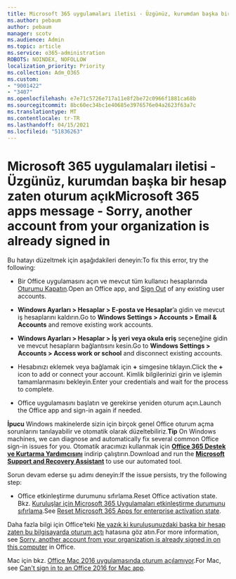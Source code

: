 ```yaml
---
title: Microsoft 365 uygulamaları iletisi - Üzgünüz, kurumdan başka bir hesap zaten oturum açık
ms.author: pebaum
author: pebaum
manager: scotv
ms.audience: Admin
ms.topic: article
ms.service: o365-administration
ROBOTS: NOINDEX, NOFOLLOW
localization_priority: Priority
ms.collection: Adm_O365
ms.custom:
- "9001422"
- "3407"
ms.openlocfilehash: e7e71c5726e717a11e8f2be72c0966f1881ca68b
ms.sourcegitcommit: 8bc60ec34bc1e40685e3976576e04a2623f63a7c
ms.translationtype: MT
ms.contentlocale: tr-TR
ms.lasthandoff: 04/15/2021
ms.locfileid: "51836263"
---
```

# <a name="microsoft-365-apps-message---sorry-another-account-from-your-organization-is-already-signed-in"></a><span data-ttu-id="ef6ea-102">Microsoft 365 uygulamaları iletisi - Üzgünüz, kurumdan başka bir hesap zaten oturum açık</span><span class="sxs-lookup"><span data-stu-id="ef6ea-102">Microsoft 365 apps message - Sorry, another account from your organization is already signed in</span></span>

<span data-ttu-id="ef6ea-103">Bu hatayı düzeltmek için aşağıdakileri deneyin:</span><span class="sxs-lookup"><span data-stu-id="ef6ea-103">To fix this error, try the following:</span></span>

- <span data-ttu-id="ef6ea-104">Bir Office uygulamasını açın ve mevcut tüm kullanıcı hesaplarında [Oturumu Kapatın](https://support.office.com/article/sign-out-of-office-5a20dc11-47e9-4b6f-945d-478cb6d92071).</span><span class="sxs-lookup"><span data-stu-id="ef6ea-104">Open an Office app, and [Sign Out](https://support.office.com/article/sign-out-of-office-5a20dc11-47e9-4b6f-945d-478cb6d92071) of any existing user accounts.</span></span>

- <span data-ttu-id="ef6ea-105">**Windows Ayarları > Hesaplar > E-posta ve Hesaplar**’a gidin ve mevcut iş hesaplarını kaldırın.</span><span class="sxs-lookup"><span data-stu-id="ef6ea-105">Go to **Windows Settings > Accounts > Email & Accounts** and remove existing work accounts.</span></span>

- <span data-ttu-id="ef6ea-106">**Windows Ayarları > Hesaplar > İş yeri veya okula eriş** seçeneğine gidin ve mevcut hesapların bağlantısını kesin.</span><span class="sxs-lookup"><span data-stu-id="ef6ea-106">Go to **Windows Settings > Accounts > Access work or school** and disconnect existing accounts.</span></span> 

- <span data-ttu-id="ef6ea-107">Hesabınızı eklemek veya bağlamak için **+** simgesine tıklayın.</span><span class="sxs-lookup"><span data-stu-id="ef6ea-107">Click the **+** icon to add or connect your account.</span></span> <span data-ttu-id="ef6ea-108">Kimlik bilgilerinizi girin ve işlemin tamamlanmasını bekleyin.</span><span class="sxs-lookup"><span data-stu-id="ef6ea-108">Enter your credentials and wait for the process to complete.</span></span>

- <span data-ttu-id="ef6ea-109">Office uygulamasını başlatın ve gerekirse yeniden oturum açın.</span><span class="sxs-lookup"><span data-stu-id="ef6ea-109">Launch the Office app and sign-in again if needed.</span></span> 

<span data-ttu-id="ef6ea-110">**İpucu** Windows makinelerde sizin için birçok genel Office oturum açma sorunlarını tanılayabilir ve otomatik olarak düzeltebiliriz.</span><span class="sxs-lookup"><span data-stu-id="ef6ea-110">**Tip** On Windows machines, we can diagnose and automatically fix several common Office sign-in issues for you.</span></span> <span data-ttu-id="ef6ea-111">Otomatik aracımızı kullanmak için  **[Office 365 Destek ve Kurtarma Yardımcısını](https://aka.ms/SaRA-OfficeSignInScenario)** indirip çalıştırın.</span><span class="sxs-lookup"><span data-stu-id="ef6ea-111">Download and run the  **[Microsoft Support and Recovery Assistant](https://aka.ms/SaRA-OfficeSignInScenario)** to use our automated tool.</span></span>

<span data-ttu-id="ef6ea-112">Sorun devam ederse şu adımı deneyin:</span><span class="sxs-lookup"><span data-stu-id="ef6ea-112">If the issue persists, try the following step:</span></span> 

- <span data-ttu-id="ef6ea-113">Office etkinleştirme durumunu sıfırlama.</span><span class="sxs-lookup"><span data-stu-id="ef6ea-113">Reset Office activation state.</span></span> <span data-ttu-id="ef6ea-114">Bkz. [Kuruluşlar için Microsoft 365 Uygulamaları etkinleştirme durumunu sıfırlama](https://docs.microsoft.com/office365/troubleshoot/activation/reset-office-365-proplus-activation-state).</span><span class="sxs-lookup"><span data-stu-id="ef6ea-114">See [Reset Microsoft 365 Apps for enterprise activation state](https://docs.microsoft.com/office365/troubleshoot/activation/reset-office-365-proplus-activation-state).</span></span>

<span data-ttu-id="ef6ea-115">Daha fazla bilgi için Office’teki [Ne yazık ki kuruluşunuzdaki başka bir hesap zaten bu bilgisayarda oturum açtı](https://docs.microsoft.com/office/troubleshoot/error-messages/another-account-already-signed-in) hatasına göz atın.</span><span class="sxs-lookup"><span data-stu-id="ef6ea-115">For more information, see [Sorry, another account from your organization is already signed in on this computer](https://docs.microsoft.com/office/troubleshoot/error-messages/another-account-already-signed-in) in Office.</span></span>

<span data-ttu-id="ef6ea-116">Mac için bkz. [Office Mac 2016 uygulamasında oturum açılamıyor](https://docs.microsoft.com/office365/troubleshoot/authentication/sign-in-to-office-2016-for-mac-fail).</span><span class="sxs-lookup"><span data-stu-id="ef6ea-116">For Mac, see [Can't sign in to an Office 2016 for Mac app](https://docs.microsoft.com/office365/troubleshoot/authentication/sign-in-to-office-2016-for-mac-fail).</span></span>

